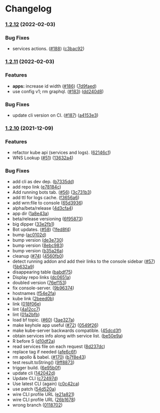 # Changelog

### [1.2.12](https://www.github.com/dxos/console/compare/v1.2.11...v1.2.12) (2022-02-03)


### Bug Fixes

* services actions. ([#188](https://www.github.com/dxos/console/issues/188)) ([c3bac92](https://www.github.com/dxos/console/commit/c3bac92f9540bce30c758708cb5a4c73284d8fe8))

### [1.2.11](https://www.github.com/dxos/console/compare/v1.2.10...v1.2.11) (2022-02-03)


### Features

* **apps:** increase id width ([#186](https://www.github.com/dxos/console/issues/186)) ([7d9faed](https://www.github.com/dxos/console/commit/7d9faedc75df530ed4f04158831389bafabb9499))
* use config v1; rm graphql. ([#183](https://www.github.com/dxos/console/issues/183)) ([dd240d8](https://www.github.com/dxos/console/commit/dd240d83a766c49897ad8d81d5cd46b3a507a6aa))


### Bug Fixes

* update cli version on CI. ([#187](https://www.github.com/dxos/console/issues/187)) ([a4153e3](https://www.github.com/dxos/console/commit/a4153e3edcc330213d612752aa254254c0c7ecab))

### [1.2.10](https://www.github.com/dxos/console/compare/v1.2.9...v1.2.10) (2021-12-09)


### Features

* refactor kube api (services and logs). ([62146c1](https://www.github.com/dxos/console/commit/62146c11c0ec802ca7fe017cf6c84bf2980fee8a))
* WNS Lookup ([#51](https://www.github.com/dxos/console/issues/51)) ([13632a4](https://www.github.com/dxos/console/commit/13632a4a397c6cbf55dfd82f5c745eaa21b453de))


### Bug Fixes

* add cli as dev dep. ([b7335dd](https://www.github.com/dxos/console/commit/b7335dd1a9599307f73e29de4c68949736685d1b))
* add repo link ([e78184c](https://www.github.com/dxos/console/commit/e78184c0c319fc1fa08d320fc760bc9783a214b5))
* Add running bots tab. ([#56](https://www.github.com/dxos/console/issues/56)) ([3c731b3](https://www.github.com/dxos/console/commit/3c731b3b2b8a92b7db1f68ce0988aa8bf6a41266))
* add ttl for logs cache. ([f3656a6](https://www.github.com/dxos/console/commit/f3656a6bd64b0d230c65986f0b83f0f0689cdf4f))
* add wrn:file to console ([65d3936](https://www.github.com/dxos/console/commit/65d39368a21a8185aef574ea1cc167df83c009cb))
* alpha/beta/release ([4d3cfa4](https://www.github.com/dxos/console/commit/4d3cfa4019e472b5977c761d462a84d94e748d5a))
* app dir ([1a8e43a](https://www.github.com/dxos/console/commit/1a8e43abd4025689c3ac9060d82825a6cee1d7be))
* beta/release versioning ([6f95873](https://www.github.com/dxos/console/commit/6f95873c6cd3abaa85683662b5d931d747716a5f))
* big dipper ([33e2fb1](https://www.github.com/dxos/console/commit/33e2fb1653561856a265c1b1671f1dcb2a0967cf))
* Bot updates. ([#58](https://www.github.com/dxos/console/issues/58)) ([1fed8f4](https://www.github.com/dxos/console/commit/1fed8f4de23c3564be0c98a93c711a03332262e5))
* bump ([ac0102d](https://www.github.com/dxos/console/commit/ac0102d141bb8102adc2fe7e07e91a57740a3600))
* bump version ([de3e730](https://www.github.com/dxos/console/commit/de3e730df5caeb6d07823fca457f496caaee06bd))
* bump version ([8ebc983](https://www.github.com/dxos/console/commit/8ebc983cc44abf05f62add37cafe8b58ab24eb92))
* bump version ([b35a26a](https://www.github.com/dxos/console/commit/b35a26a01f7036383e6f8c8f3d4ea236980ef42b))
* cleanup ([#74](https://www.github.com/dxos/console/issues/74)) ([4560fb0](https://www.github.com/dxos/console/commit/4560fb0734c6c963cff364f0f12a41cfca412a2e))
* detect running addon and add their links to the console sidebar ([#57](https://www.github.com/dxos/console/issues/57)) ([5b632a9](https://www.github.com/dxos/console/commit/5b632a9a46c0b157cc94d8b81bd291a457b20f14))
* disappearing table ([babdf75](https://www.github.com/dxos/console/commit/babdf755ceaff8b06989763864fc877925de4f94))
* Display repo links ([dc0651a](https://www.github.com/dxos/console/commit/dc0651a1dd135a485e3f11e2253c847ffe1a87c3))
* doubled version ([76ef153](https://www.github.com/dxos/console/commit/76ef1534e5364b6e65d20df02e58b21c30793ed5))
* fix console-server. ([9b96374](https://www.github.com/dxos/console/commit/9b9637479b212e39a909724de0897761e412b60a))
* hostnames ([f54e2fa](https://www.github.com/dxos/console/commit/f54e2fac8047907f67a67045ad37af8dddf9d9ba))
* kube link ([2beed0b](https://www.github.com/dxos/console/commit/2beed0b5c7d1af3e911741488526d2014723f504))
* link ([018f06e](https://www.github.com/dxos/console/commit/018f06e3f7c707968e7d63206dd3d994ec34d8f8))
* lint ([4a12cc7](https://www.github.com/dxos/console/commit/4a12cc7e9aa2b70eeb6efeb074d314cf30327652))
* lint ([01a2bfb](https://www.github.com/dxos/console/commit/01a2bfbcba8e03d7984e3f97becd0e2daccfcf06))
* load bf topic. ([#60](https://www.github.com/dxos/console/issues/60)) ([3ae327a](https://www.github.com/dxos/console/commit/3ae327a2d1b419fe8d98921e2995cc2c62a7ba0b))
* make keyhole app useful ([#72](https://www.github.com/dxos/console/issues/72)) ([0549f26](https://www.github.com/dxos/console/commit/0549f261fb8328c89703f34e6a9991ee514d3d01))
* make kube-server backwards compatible. ([45dcd3f](https://www.github.com/dxos/console/commit/45dcd3f7071516ec194782cf0d98398e74280f2a))
* obtain services info along with service list. ([be50e9a](https://www.github.com/dxos/console/commit/be50e9aba2dff87c7bea87e59f835fba13504705))
* R before S ([d10df2a](https://www.github.com/dxos/console/commit/d10df2a25060a1a96716d032708980d7c2232edd))
* read services file on each request ([8d237dc](https://www.github.com/dxos/console/commit/8d237dc6d2ea1840c11a3f94f8c08305266c2312))
* replace tag if needed ([afe6c6f](https://www.github.com/dxos/console/commit/afe6c6f0b62ec269d8764b05a410aab47610ca2d))
* rm apollo & babel. ([#170](https://www.github.com/dxos/console/issues/170)) ([b7f8e43](https://www.github.com/dxos/console/commit/b7f8e4334a07e80f05bb501e9568244cb08d63d0))
* test result.toString() ([9ff8873](https://www.github.com/dxos/console/commit/9ff8873d9b51b2600790806bc3ea7df9303e0fee))
* trigger build. ([6e95b0f](https://www.github.com/dxos/console/commit/6e95b0f093523a1dd4b6d993a725a846aca4aaf2))
* update cli ([142042d](https://www.github.com/dxos/console/commit/142042db11572a6090c4476fac76918bee89b6c3))
* Update CLI ([c72497d](https://www.github.com/dxos/console/commit/c72497d8cfd29248f3b3f58636d64f698a33d2f3))
* Use latest CLI (again) ([c0c42ca](https://www.github.com/dxos/console/commit/c0c42cad5ffb33fa4cccb6e038dd3746510b7d80))
* use patch ([54d520a](https://www.github.com/dxos/console/commit/54d520a33c6827d300078cd71753e6bbcf61d677))
* wire CLI profile URL ([e21a821](https://www.github.com/dxos/console/commit/e21a8214d9128d9d292245892026e9bd2ca55db8))
* wire CLI profile URL ([26b1678](https://www.github.com/dxos/console/commit/26b16785f11483320936eb85db0c2896965c265d))
* wrong branch ([0118702](https://www.github.com/dxos/console/commit/0118702540062617e73a2320f8d81df8fc927b3c))
